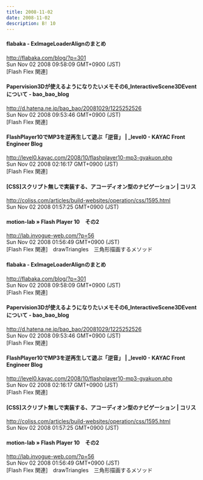 ```yaml
---
title: 2008-11-02
date: 2008-11-02
description: B! 10
---
```


#### flabaka - ExImageLoaderAlignのまとめ
http://flabaka.com/blog/?p=301<br>
Sun Nov 02 2008 09:58:09 GMT+0900 (JST)<br>
[Flash Flex 関連]


#### Papervision3Dが使えるようになりたいメモその6_InteractiveScene3DEventについて - bao_bao_blog
http://d.hatena.ne.jp/bao_bao/20081029/1225252526<br>
Sun Nov 02 2008 09:53:46 GMT+0900 (JST)<br>
[Flash Flex 関連]


#### FlashPlayer10でMP3を逆再生して遊ぶ「逆音」 | _level0 - KAYAC Front Engineer Blog
http://level0.kayac.com/2008/10/flashplayer10-mp3-gyakuon.php<br>
Sun Nov 02 2008 02:16:17 GMT+0900 (JST)<br>
[Flash Flex 関連]


####   [CSS]スクリプト無しで実装する、アコーディオン型のナビゲーション | コリス
http://coliss.com/articles/build-websites/operation/css/1595.html<br>
Sun Nov 02 2008 01:57:25 GMT+0900 (JST)<br>


#### motion-lab » Flash Player 10　その2
http://lab.invogue-web.com/?p=56<br>
Sun Nov 02 2008 01:56:49 GMT+0900 (JST)<br>
[Flash Flex 関連]　drawTriangles　三角形描画するメソッド


#### flabaka - ExImageLoaderAlignのまとめ
http://flabaka.com/blog/?p=301<br>
Sun Nov 02 2008 09:58:09 GMT+0900 (JST)<br>
[Flash Flex 関連]


#### Papervision3Dが使えるようになりたいメモその6_InteractiveScene3DEventについて - bao_bao_blog
http://d.hatena.ne.jp/bao_bao/20081029/1225252526<br>
Sun Nov 02 2008 09:53:46 GMT+0900 (JST)<br>
[Flash Flex 関連]


#### FlashPlayer10でMP3を逆再生して遊ぶ「逆音」 | _level0 - KAYAC Front Engineer Blog
http://level0.kayac.com/2008/10/flashplayer10-mp3-gyakuon.php<br>
Sun Nov 02 2008 02:16:17 GMT+0900 (JST)<br>
[Flash Flex 関連]


####   [CSS]スクリプト無しで実装する、アコーディオン型のナビゲーション | コリス
http://coliss.com/articles/build-websites/operation/css/1595.html<br>
Sun Nov 02 2008 01:57:25 GMT+0900 (JST)<br>


#### motion-lab » Flash Player 10　その2
http://lab.invogue-web.com/?p=56<br>
Sun Nov 02 2008 01:56:49 GMT+0900 (JST)<br>
[Flash Flex 関連]　drawTriangles　三角形描画するメソッド


